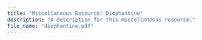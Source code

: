 ```yaml
---
title: "Miscellaneous Resource: Diophantine"
description: "A description for this miscellaneous resource."
file_name: "diophantine.pdf"
---
```

